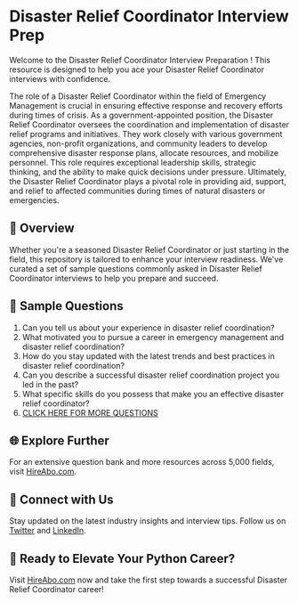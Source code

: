 # Disaster Relief Coordinator Interview Prep

Welcome to the Disaster Relief Coordinator Interview Preparation ! This resource is designed to help you ace your Disaster Relief Coordinator interviews with confidence.

The role of a Disaster Relief Coordinator within the field of Emergency Management is crucial in ensuring effective response and recovery efforts during times of crisis. As a government-appointed position, the Disaster Relief Coordinator oversees the coordination and implementation of disaster relief programs and initiatives. They work closely with various government agencies, non-profit organizations, and community leaders to develop comprehensive disaster response plans, allocate resources, and mobilize personnel. This role requires exceptional leadership skills, strategic thinking, and the ability to make quick decisions under pressure. Ultimately, the Disaster Relief Coordinator plays a pivotal role in providing aid, support, and relief to affected communities during times of natural disasters or emergencies.

## 🚀 Overview

Whether you're a seasoned Disaster Relief Coordinator or just starting in the field, this repository is tailored to enhance your interview readiness. We've curated a set of sample questions commonly asked in Disaster Relief Coordinator interviews to help you prepare and succeed.

## 📝 Sample Questions

1. Can you tell us about your experience in disaster relief coordination?
2. What motivated you to pursue a career in emergency management and disaster relief coordination?
3. How do you stay updated with the latest trends and best practices in disaster relief coordination?
4. Can you describe a successful disaster relief coordination project you led in the past?
5. What specific skills do you possess that make you an effective disaster relief coordinator?
6. [CLICK HERE FOR MORE QUESTIONS](https://hireabo.com/job/17_4_6/Disaster%20Relief%20Coordinator)

## 🌐 Explore Further

For an extensive question bank and more resources across 5,000 fields, visit [HireAbo.com](https://www.hireabo.com).

## 📱 Connect with Us

Stay updated on the latest industry insights and interview tips. Follow us on [Twitter](https://twitter.com/hireabo) and [LinkedIn](https://www.linkedin.com/in/hire-abo-3609972a8/).

## 🚀 Ready to Elevate Your Python Career?

Visit [HireAbo.com](https://www.hireabo.com) now and take the first step towards a successful Disaster Relief Coordinator career!
